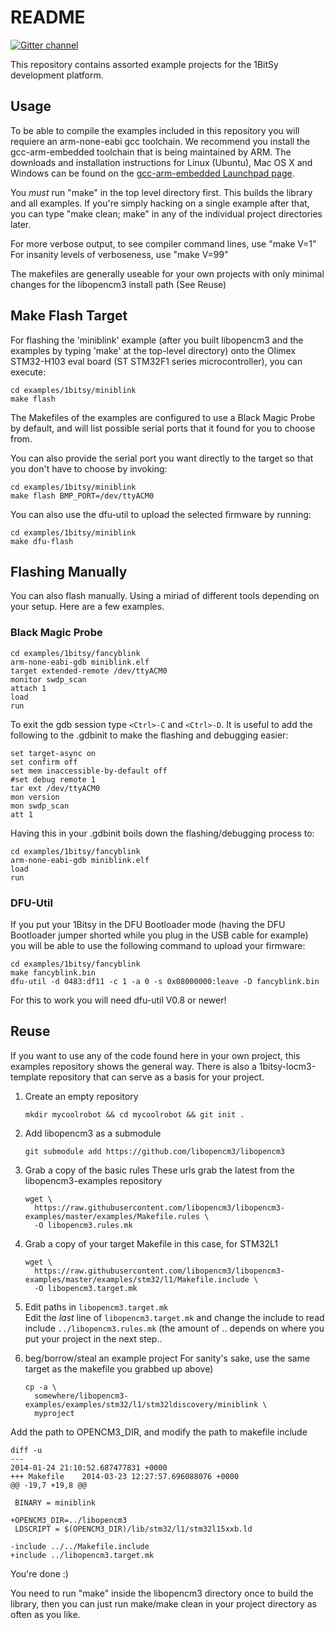# README

[![Gitter channel](https://badges.gitter.im/libopencm3/discuss.svg)](https://gitter.im/1bitsy/discuss)

This repository contains assorted example projects for the 1BitSy development platform.

## Usage

To be able to compile the examples included in this repository you will requiere
an arm-none-eabi gcc toolchain. We recommend you install the gcc-arm-embedded
toolchain that is being maintained by ARM. The downloads and installation
instructions for Linux (Ubuntu), Mac OS X and Windows can be found on the
[gcc-arm-embedded Launchpad page](https://launchpad.net/gcc-arm-embedded/).

You _must_ run "make" in the top level directory first.  This builds the
library and all examples.  If you're simply hacking on a single example after
that, you can type "make clean; make" in any of the individual project
directories later.

For more verbose output, to see compiler command lines, use "make V=1"
For insanity levels of verboseness, use "make V=99"

The makefiles are generally useable for your own projects with
only minimal changes for the libopencm3 install path (See Reuse)

## Make Flash Target
For flashing the 'miniblink' example (after you built libopencm3 and the
examples by typing 'make' at the top-level directory) onto the Olimex
STM32-H103 eval board (ST STM32F1 series microcontroller), you can execute:

    cd examples/1bitsy/miniblink
    make flash

The Makefiles of the examples are configured to use a Black Magic Probe by
default, and will list possible serial ports that it found for you to choose
from.

You can also provide the serial port you want directly to the target so that
you don't have to choose by invoking:

    cd examples/1bitsy/miniblink
    make flash BMP_PORT=/dev/ttyACM0

You can also use the dfu-util to upload the selected firmware by running:
    
    cd examples/1bitsy/miniblink
    make dfu-flash

## Flashing Manually
You can also flash manually. Using a miriad of different tools depending on
your setup. Here are a few examples.

### Black Magic Probe

    cd examples/1bitsy/fancyblink
    arm-none-eabi-gdb miniblink.elf
    target extended-remote /dev/ttyACM0
    monitor swdp_scan
    attach 1
    load
    run

To exit the gdb session type `<Ctrl>-C` and `<Ctrl>-D`. It is useful to add the
following to the .gdbinit to make the flashing and debugging easier:

    set target-async on
    set confirm off
    set mem inaccessible-by-default off
    #set debug remote 1
    tar ext /dev/ttyACM0
    mon version
    mon swdp_scan
    att 1

Having this in your .gdbinit boils down the flashing/debugging process to:

    cd examples/1bitsy/fancyblink
    arm-none-eabi-gdb miniblink.elf
    load
    run


### DFU-Util

If you put your 1Bitsy in the DFU Bootloader mode (having the DFU Bootloader
jumper shorted while you plug in the USB cable for example) you will be able to
use the following command to upload your firmware:

    cd examples/1bitsy/fancyblink
    make fancyblink.bin
    dfu-util -d 0483:df11 -c 1 -a 0 -s 0x08000000:leave -D fancyblink.bin

For this to work you will need dfu-util V0.8 or newer!

## Reuse

If you want to use any of the code found here in your own project, this
examples repository shows the general way. There is also a
1bitsy-locm3-template repository that can serve as a basis for your project.

1. Create an empty repository

       mkdir mycoolrobot && cd mycoolrobot && git init .

2. Add libopencm3 as a submodule

       git submodule add https://github.com/libopencm3/libopencm3
    

3. Grab a copy of the basic rules
These urls grab the latest from the libopencm3-examples repository

       wget \
         https://raw.githubusercontent.com/libopencm3/libopencm3-examples/master/examples/Makefile.rules \
         -O libopencm3.rules.mk

4. Grab a copy of your target Makefile in this case, for STM32L1

       wget \  
         https://raw.githubusercontent.com/libopencm3/libopencm3-examples/master/examples/stm32/l1/Makefile.include \  
         -O libopencm3.target.mk

5. Edit paths in `libopencm3.target.mk`  
Edit the _last_ line of `libopencm3.target.mk` and change the include to read
include `../libopencm3.rules.mk` (the amount of .. depends on where you put your
project in the next step..

6. beg/borrow/steal an example project
For sanity's sake, use the same target as the makefile you grabbed up above)

       cp -a \
         somewhere/libopencm3-examples/examples/stm32/l1/stm32ldiscovery/miniblink \
         myproject

Add the path to OPENCM3\_DIR, and modify the path to makefile include


    diff -u
    ---
    2014-01-24 21:10:52.687477831 +0000
    +++ Makefile    2014-03-23 12:27:57.696088076 +0000
    @@ -19,7 +19,8 @@
     
     BINARY = miniblink
     
    +OPENCM3_DIR=../libopencm3
     LDSCRIPT = $(OPENCM3_DIR)/lib/stm32/l1/stm32l15xxb.ld
     
    -include ../../Makefile.include
    +include ../libopencm3.target.mk
 
You're done :)

You need to run "make" inside the libopencm3 directory once to build the
library, then you can just run make/make clean in your project directory as
often as you like.
